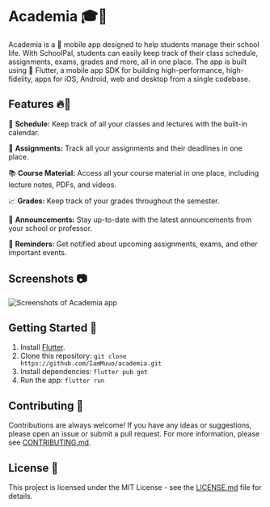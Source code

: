 # Academia 🎓📱

Academia is a 📱 mobile app designed to help students manage their school life. With SchoolPal, students can easily keep track of their class schedule, assignments, exams, grades and more, all in one place. The app is built using 🚀 Flutter, a mobile app SDK for building high-performance, high-fidelity, apps for iOS, Android, web and desktop from a single codebase. 

## Features 🔥🚀

📅 **Schedule:** Keep track of all your classes and lectures with the built-in calendar.

📝 **Assignments:** Track all your assignments and their deadlines in one place.

📚 **Course Material:** Access all your course material in one place, including lecture notes, PDFs, and videos.

📈 **Grades:** Keep track of your grades throughout the semester.

💬 **Announcements:** Stay up-to-date with the latest announcements from your school or professor.

🔔 **Reminders:** Get notified about upcoming assignments, exams, and other important events.

## Screenshots 📷

![Screenshots of Academia app](screenshots.png)

## Getting Started 🚀

1. Install [Flutter](https://flutter.dev/docs/get-started/install).
2. Clone this repository: `git clone https://github.com/IamMuuo/academia.git`
3. Install dependencies: `flutter pub get`
4. Run the app: `flutter run`

## Contributing 🤝

Contributions are always welcome! If you have any ideas or suggestions, please open an issue or submit a pull request. For more information, please see [CONTRIBUTING.md](CONTRIBUTING.md).

## License 📝

This project is licensed under the MIT License - see the [LICENSE.md](LICENSE.md) file for details.

